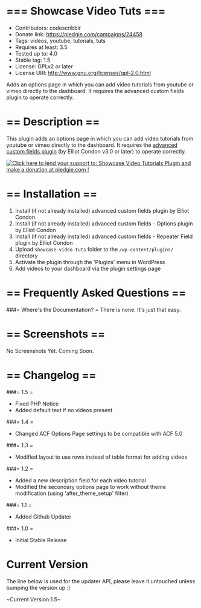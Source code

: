 === Showcase Video Tuts ===
===========================

* Contributors: codescribblr
* Donate link: https://pledgie.com/campaigns/24458
* Tags: videos, youtube, tutorials, tuts
* Requires at least: 3.5
* Tested up to: 4.0
* Stable tag: 1.5
* License: GPLv2 or later
* License URI: http://www.gnu.org/licenses/gpl-2.0.html

Adds an options page in which you can add video tutorials from youtube or vimeo directly to the dashboard. It requires the advanced custom fields plugin to operate correctly.

== Description ==
=================

This plugin adds an options page in which you can add video tutorials from youtube or vimeo directly to the dashboard. It requires the <a href="http://wordpress.org/extend/plugins/advanced-custom-fields/">advanced custom fields plugin</a> (by Elliot Condon v3.0 or later) to operate correctly.

<a href='https://pledgie.com/campaigns/24458'><img alt='Click here to lend your support to: Showcase Video Tutorials Plugin and make a donation at pledgie.com !' src='https://pledgie.com/campaigns/24458.png?skin_name=chrome' border='0' ></a>

== Installation ==
==================

1. Install (if not already installed) advanced custom fields plugin by Elliot Condon
2. Install (if not already installed) advanced custom fields - Options plugin by Elliot Condon
3. Install (if not already installed) advanced custom fields - Repeater Field plugin by Elliot Condon
4. Upload `showcase-video-tuts` folder to the `/wp-content/plugins/` directory
5. Activate the plugin through the 'Plugins' menu in WordPress
6. Add videos to your dashboard via the plugin settings page

== Frequently Asked Questions ==
================================

###= Where's the Documentation? =
There is none. It's just that easy.


== Screenshots ==
=================

No Screenshots Yet. Coming Soon.

== Changelog ==
===============

###= 1.5 =
* Fixed PHP Notice
* Added default text if no videos present

###= 1.4 =
* Changed ACF Options Page settings to be compatible with ACF 5.0

###= 1.3 =
* Modified layout to use rows instead of table format for adding videos

###= 1.2 =
* Added a new description field for each video tutorial
* Modified the secondary options page to work without theme modification (using 'after_theme_setup' filter)

###= 1.1 =
* Added Github Updater

###= 1.0 =
* Initial Stable Release

Current Version
===============

The line below is used for the updater API, please leave it untouched unless bumping the version up :)

~Current Version:1.5~